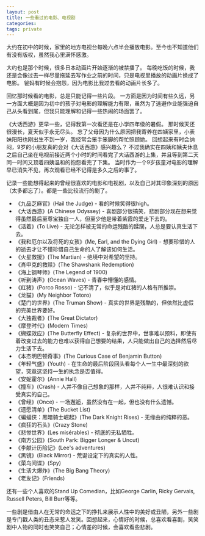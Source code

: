 ```yaml
---
layout: post
title: 一些看过的电影、电视剧
categories:
tags: private
---
```


<!-- 这篇blog的目的并非是试图评价什么是好的电影电视剧，而是仅仅从个人经历的角度，记录自己看过的欣赏的一些剧作。 -->

大约在初中的时候，家里的地方电视台每晚六点半会播放电影。至今也不知道他们有没有版权，虽然我心里满怀感激。

大约也是那个时候，很多日本动画片开始逐渐的被禁播了。
每晚吃饭的时候，我还是会像过去一样尽量拖延去写作业之前的时间，只是电视里播放的动画片换成了电影。
爸妈有时候会抱怨，因为电影比我过去看的动画片长多了。

回忆那时候看的电影，总是只能记得一些片段。
一方面是因为时间有些久远，另一方面大概是因为初中的孩子对电影的理解能力有限，虽然为了逃避作业能强迫自己从头看到尾，但我只能理解和记得一些热闹的场面罢了。

《大话西游》更早一些，记得我第一次看还是在小学四年级的暑假。
那时候天还很漫长，夏天似乎永无尽头。
忘了父母因为什么原因把我寄养在四姨家里，小表妹阳阳也刚出生不到一岁，我经常会笨手笨脚的帮忙照顾她。
回想起来有时会纳闷，9岁的小朋友真的会对《大话西游》感兴趣么？
不过我确实在四姨和姨夫休息之后自己坐在电视前接近两个小时的时间看完了大话西游的上集，并且等到第二天同一时间又顶着四姨温和的抱怨看完了下集。
当时作为一个9岁孩童对电影的理解早已消失不见，再次观看已经不记得是多久之后的事了。

记录一些能想得起来的曾经很喜欢的电影和电视剧，以及自己对其印象深刻的原因（太多都忘了）。都是一些比较流行的剧了。

* 《九品芝麻官》(Hail the Judge) - 看的时候笑得很high。
* 《大话西游》(A Chinese Odyssey) - 喜剧部分很搞笑，悲剧部分现在想来觉得虽然最后至尊宝独自一人，但至少他是带着紫霞的爱走下去的。
* 《活着》(To Live) - 无论怎样被无常的命运残酷的蹂躏，人总是要认真生活下去。
* 《我和厄尔以及将死的女孩》(Me, Earl, and the Dying Girl) - 想要珍惜的人的逝去才让不懂珍惜自己生命的人了解该如何生活。
* 《火星救援》(The Martian) - 绝境中对希望的坚持。
* 《肖申克的救赎》(The Shawshank Redemption)
* 《海上钢琴师》(The Legend of 1900)
* 《听到涛声》(Ocean Waves) - 青春中懵懂的感情。
* 《红猪》(Porco Rosso) - 记不清了，似乎是对红猪的人格有所推崇。
* 《龙猫》(My Neighbor Totoro)
* 《楚门的世界》(The Truman Show) - 真实的世界是残酷的，但依然比虚假的完美世界要好。
* 《大独裁者》(The Great Dictator)
* 《摩登时代》(Modern Times)
* 《蝴蝶效应》(The Butterfly Effect) - 复杂的世界中，世事难以预料，即使有着改变过去的能力也难以获得自己想要的结果，人只能做出自己的选择然后尽力生活下去。
* 《本杰明巴顿奇事》(The Curious Case of Benjamin Button)
* 《年轻气盛》(Youth) - 在生命的最后阶段回头看每个人一生中最深刻的欲望，究竟这坚持一生的执念是否值得。
* 《安妮霍尔》(Annie Hall)
* 《撞车》(Crash) - 人并不像自己想象的那样，人并不纯粹，人很难认识和接受真实的自己。
* 《曾经》(Once) - 一场邂逅，虽然没有在一起，但也没有什么遗憾。
* 《遗愿清单》(The Bucket List)
* 《蝙蝠侠：黑暗骑士崛起》(The Dark Knight Rises) - 无缘由的纯粹的恶。
* 《疯狂的石头》(Crazy Stone)
* 《悲惨世界》(Les misérables) - 彻底的无私牺牲。
* 《南方公园》(South Park: Bigger Longer & Uncut)
* 《李献计历险记》(Lee's adventures)
* 《黑镜》(Black Mirror) - 荒诞设定下的真实的人性。
* 《菜鸟间谍》(Spy)
* 《生活大爆炸》(The Big Bang Theory)
* 《老友记》(Friends)

还有一些个人喜欢的Stand Up Comedian，比如George Carlin, Ricky Gervais, Russell Peters, Bill Burr等等。

一些剧是借由人在无常的命运之下的挣扎来展示人性中的美好或丑陋，另外一些剧是专门戳人类的丑态来惹人发笑。回想起来，心情好的时候，总喜欢看喜剧，笑笑剧中人物的同时也笑笑自己；心情差的时候，会喜欢看些悲剧。